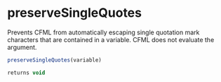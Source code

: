 # preserveSingleQuotes

Prevents CFML from automatically escaping single quotation mark characters that are contained in a variable. CFML does not evaluate the argument.

```javascript
preserveSingleQuotes(variable)
```

```javascript
returns void
```

